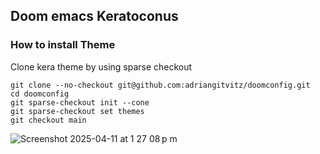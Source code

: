 ## Doom emacs Keratoconus

### How to install Theme

Clone kera theme by using sparse checkout

``` shell
git clone --no-checkout git@github.com:adriangitvitz/doomconfig.git
cd doomconfig
git sparse-checkout init --cone
git sparse-checkout set themes
git checkout main
```

![Screenshot 2025-04-11 at 1 27 08 p m](https://github.com/user-attachments/assets/0d185e3b-7d58-4b48-a1cd-b6571d9a938c)
